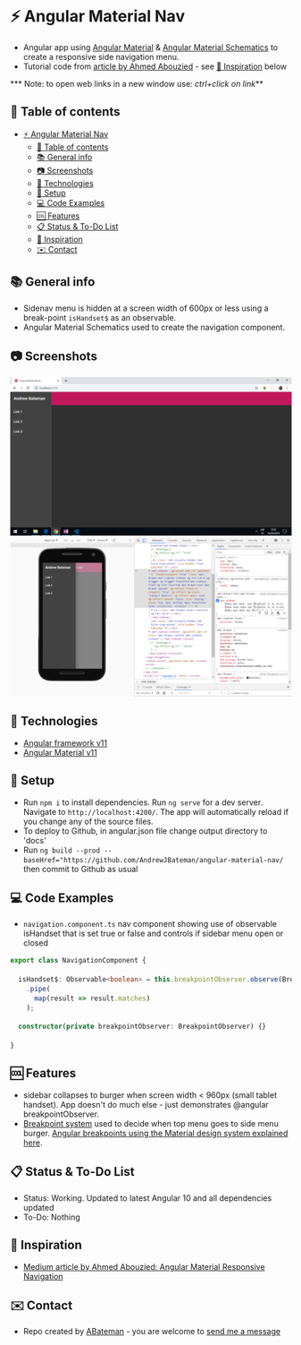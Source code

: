 # :zap: Angular Material Nav

* Angular app using [Angular Material](https://material.angular.io/) & [Angular Material Schematics](https://material.angular.io/guide/schematics) to create a responsive side navigation menu.
* Tutorial code from [article by Ahmed Abouzied](https://medium.com/@ahmedaabouzied/angular-material-responsive-navigation-53b573305d3d) - see [:clap: Inspiration](#clap-inspiration) below

*** Note: to open web links in a new window use: _ctrl+click on link_**

## :page_facing_up: Table of contents

* [:zap: Angular Material Nav](#zap-angular-material-nav)
  * [:page_facing_up: Table of contents](#page_facing_up-table-of-contents)
  * [:books: General info](#books-general-info)
  * [:camera: Screenshots](#camera-screenshots)
  * [:signal_strength: Technologies](#signal_strength-technologies)
  * [:floppy_disk: Setup](#floppy_disk-setup)
  * [:computer: Code Examples](#computer-code-examples)
  * [:cool: Features](#cool-features)
  * [:clipboard: Status & To-Do List](#clipboard-status--to-do-list)
  * [:clap: Inspiration](#clap-inspiration)
  * [:envelope: Contact](#envelope-contact)

## :books: General info

* Sidenav menu is hidden at a screen width of 600px or less using a break-point `isHandset$` as an observable.
* Angular Material Schematics used to create the navigation component.

## :camera: Screenshots

![Example screenshot](./img/side-nav.png)
![Example screenshot](./img/mobile.png)

## :signal_strength: Technologies

* [Angular framework v11](https://angular.io/)
* [Angular Material v11](https://material.angular.io/)

## :floppy_disk: Setup

* Run `npm i` to install dependencies. Run `ng serve` for a dev server. Navigate to `http://localhost:4200/`. The app will automatically reload if you change any of the source files.
* To deploy to Github, in angular.json file change output directory to 'docs'
* Run `ng build --prod --baseHref="https://github.com/AndrewJBateman/angular-material-nav/` then commit to Github as usual

## :computer: Code Examples

* `navigation.component.ts` nav component showing use of observable isHandset that is set true or false and controls if sidebar menu open or closed

```typescript
export class NavigationComponent {

  isHandset$: Observable<boolean> = this.breakpointObserver.observe(Breakpoints.Handset)
    .pipe(
      map(result => result.matches)
    );

  constructor(private breakpointObserver: BreakpointObserver) {}

}
```

## :cool: Features

* sidebar collapses to burger when screen width < 960px (small tablet handset). App doesn't do much else - just demonstrates @angular breakpointObserver.
* [Breakpoint system](https://material.io/design/layout/responsive-layout-grid.html#breakpoints) used to decide when top menu goes to side menu burger. [Angular breakpoints using the Material design system explained here](https://material.angular.io/cdk/layout/overview).

## :clipboard: Status & To-Do List

* Status: Working. Updated to latest Angular 10 and all dependencies updated
* To-Do: Nothing

## :clap: Inspiration

* [Medium article by Ahmed Abouzied: Angular Material Responsive Navigation](https://medium.com/@ahmedaabouzied/angular-material-responsive-navigation-53b573305d3d)

## :envelope: Contact

* Repo created by [ABateman](https://www.andrewbateman.org) - you are welcome to [send me a message](https://andrewbateman.org/contact)
